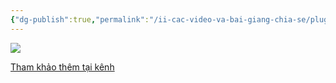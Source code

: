 ```yaml
---
{"dg-publish":true,"permalink":"/ii-cac-video-va-bai-giang-chia-se/plugin-pod/","dgPassFrontmatter":true,"noteIcon":"1","created":"","updated":""}
---
```



![](https://i.imgur.com/OmCvAqI.png)


[Tham khảo thêm tại kênh](https://www.youtube.com/watch?v=dR-yj2zxu_E&loop=0)
